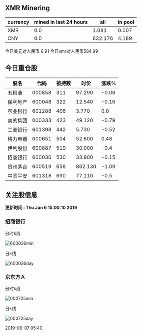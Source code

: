 ## XMR Minering

|currency|mined in last 24 hours|all|in pool|
|---|---|---|---|
|XMR|0.0|1.081|0.007|
|CNY|0.0|632.176|4.189|

今日美元对人民币 6.91	今日xmr对人民币584.99


## 今日重仓股 

|股名|代码|被持数|时价|涨跌%|
|---|---|---|---|---|
|五粮液|000858|311|97.290|-0.06|
|保利地产|600048|322|12.540|-0.16|
|农业银行|601288|406|3.770|0.0|
|美的集团|000333|423|49.120|-0.79|
|工商银行|601398|442|5.730|-0.52|
|格力电器|000651|504|52.600|0.48|
|伊利股份|600887|519|30.000|-0.4|
|招商银行|600036|530|33.900|-0.15|
|贵州茅台|600519|658|862.130|-1.09|
|中国平安|601318|690|77.110|-0.5|

## 关注股信息
**更新时间 : Thu Jun  6 15:00:10 2019**
### 招商银行 
分时k线

![600036min](http://image.sinajs.cn/newchart/min/n/sh600036.gif)

日k线

![600036day](http://image.sinajs.cn/newchart/daily/n/sh600036.gif)

### 京东方Ａ 
分时k线

![000725min](http://image.sinajs.cn/newchart/min/n/sz000725.gif)

日k线

![000725day](http://image.sinajs.cn/newchart/daily/n/sz000725.gif)

2019-06-07 05:40
